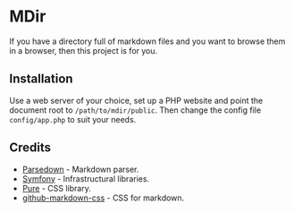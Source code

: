 # MDir

If you have a directory full of markdown files and you want to browse them in a browser, then this project is for you.

## Installation

Use a web server of your choice, set up a PHP website and point the document root to `/path/to/mdir/public`.
Then change the config file `config/app.php` to suit your needs.

## Credits
- [Parsedown](https://github.com/erusev/parsedown) - Markdown parser.
- [Symfony](https://symfony.com/) - Infrastructural libraries.
- [Pure](https://purecss.io/) - CSS library.
- [github-markdown-css](https://github.com/sindresorhus/github-markdown-css) - CSS for markdown.
